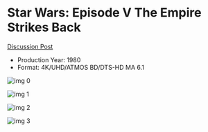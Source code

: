 # Star Wars: Episode V The Empire Strikes Back

[Discussion Post](https://www.avsforum.com/threads/bass-eq-for-filtered-movies.2995212/post-56914188)

* Production Year: 1980
* Format: 4K/UHD/ATMOS BD/DTS-HD MA 6.1

![img 0](https://i.imgur.com/56wtqxc.jpg)

![img 1](https://i.imgur.com/ZVsqmfH.png)

![img 2](https://i.imgur.com/4UuxAAz.jpg)

![img 3](https://i.imgur.com/XZnKAx5.jpg)

